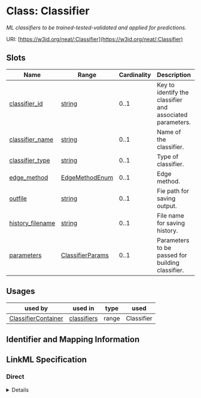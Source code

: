 # Class: Classifier
_ML classifiers to be trained-tested-validated and applied for predictions._





URI: [https://w3id.org/neat/:Classifier](https://w3id.org/neat/:Classifier)



<!-- no inheritance hierarchy -->



## Slots

| Name | Range | Cardinality | Description  | Info |
| ---  | --- | --- | --- | --- |
| [classifier_id](classifier_id.md) | [string](string.md) | 0..1 | Key to identify the classifier and associated parameters.  | . |
| [classifier_name](classifier_name.md) | [string](string.md) | 0..1 | Name of the classifier.  | . |
| [classifier_type](classifier_type.md) | [string](string.md) | 0..1 | Type of classifier.  | . |
| [edge_method](edge_method.md) | [EdgeMethodEnum](EdgeMethodEnum.md) | 0..1 | Edge method.  | . |
| [outfile](outfile.md) | [string](string.md) | 0..1 | Fie path for saving output.  | . |
| [history_filename](history_filename.md) | [string](string.md) | 0..1 | File name for saving history.  | . |
| [parameters](parameters.md) | [ClassifierParams](ClassifierParams.md) | 0..1 | Parameters to be passed for building classifier.  | . |


## Usages


| used by | used in | type | used |
| ---  | --- | --- | --- |
| [ClassifierContainer](ClassifierContainer.md) | [classifiers](classifiers.md) | range | Classifier |



## Identifier and Mapping Information









## LinkML Specification

<!-- TODO: investigate https://stackoverflow.com/questions/37606292/how-to-create-tabbed-code-blocks-in-mkdocs-or-sphinx -->

### Direct

<details>
```yaml
name: Classifier
description: ML classifiers to be trained-tested-validated and applied for predictions.
from_schema: https://w3id.org/neat
attributes:
  classifier_id:
    name: classifier_id
    description: Key to identify the classifier and associated parameters.
    from_schema: https://w3id.org/neat
  classifier_name:
    name: classifier_name
    description: Name of the classifier.
    from_schema: https://w3id.org/neat
  classifier_type:
    name: classifier_type
    description: Type of classifier.
    from_schema: https://w3id.org/neat
  edge_method:
    name: edge_method
    description: Edge method.
    from_schema: https://w3id.org/neat
    range: edge_method_enum
  outfile:
    name: outfile
    description: Fie path for saving output.
    from_schema: https://w3id.org/neat
  history_filename:
    name: history_filename
    description: File name for saving history.
    from_schema: https://w3id.org/neat
  parameters:
    name: parameters
    description: Parameters to be passed for building classifier.
    from_schema: https://w3id.org/neat
    range: ClassifierParams

```
</details>

### Induced

<details>
```yaml
name: Classifier
description: ML classifiers to be trained-tested-validated and applied for predictions.
from_schema: https://w3id.org/neat
attributes:
  classifier_id:
    name: classifier_id
    description: Key to identify the classifier and associated parameters.
    from_schema: https://w3id.org/neat
    alias: classifier_id
    owner: Classifier
    range: string
  classifier_name:
    name: classifier_name
    description: Name of the classifier.
    from_schema: https://w3id.org/neat
    alias: classifier_name
    owner: Classifier
    range: string
  classifier_type:
    name: classifier_type
    description: Type of classifier.
    from_schema: https://w3id.org/neat
    alias: classifier_type
    owner: Classifier
    range: string
  edge_method:
    name: edge_method
    description: Edge method.
    from_schema: https://w3id.org/neat
    alias: edge_method
    owner: Classifier
    range: edge_method_enum
  outfile:
    name: outfile
    description: Fie path for saving output.
    from_schema: https://w3id.org/neat
    alias: outfile
    owner: Classifier
    range: string
  history_filename:
    name: history_filename
    description: File name for saving history.
    from_schema: https://w3id.org/neat
    alias: history_filename
    owner: Classifier
    range: string
  parameters:
    name: parameters
    description: Parameters to be passed for building classifier.
    from_schema: https://w3id.org/neat
    alias: parameters
    owner: Classifier
    range: ClassifierParams

```
</details>